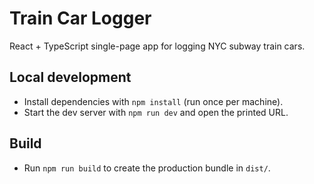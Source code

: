 # Train Car Logger

React + TypeScript single-page app for logging NYC subway train cars.

## Local development
- Install dependencies with `npm install` (run once per machine).
- Start the dev server with `npm run dev` and open the printed URL.

## Build
- Run `npm run build` to create the production bundle in `dist/`.